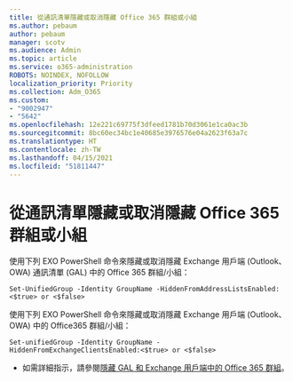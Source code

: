```yaml
---
title: 從通訊清單隱藏或取消隱藏 Office 365 群組或小組
ms.author: pebaum
author: pebaum
manager: scotv
ms.audience: Admin
ms.topic: article
ms.service: o365-administration
ROBOTS: NOINDEX, NOFOLLOW
localization_priority: Priority
ms.collection: Adm_O365
ms.custom:
- "9002947"
- "5642"
ms.openlocfilehash: 12e221c69775f3dfeed1781b70d3061e1ca0ac3b
ms.sourcegitcommit: 8bc60ec34bc1e40685e3976576e04a2623f63a7c
ms.translationtype: HT
ms.contentlocale: zh-TW
ms.lasthandoff: 04/15/2021
ms.locfileid: "51811447"
---
```

# <a name="hide-or-un-hide-office-365-groups-or-teams-from-address-list"></a>從通訊清單隱藏或取消隱藏 Office 365 群組或小組

使用下列 EXO PowerShell 命令來隱藏或取消隱藏 Exchange 用戶端 (Outlook、OWA) 通訊清單 (GAL) 中的 Office 365 群組/小組：

`
    Set-UnifiedGroup -Identity GroupName -HiddenFromAddressListsEnabled:<$true> or <$false>
`

使用下列 EXO PowerShell 命令來隱藏或取消隱藏 Exchange 用戶端 (Outlook、OWA) 中的 Office365 群組/小組：

`
    Set-unifiedGroup -Identity GroupName -HiddenFromExchangeClientsEnabled:<$true> or <$false>
`

- 如需詳細指示，請參閱[隱藏 GAL 和 Exchange 用戶端中的 Office 365 群組](https://docs.microsoft.com/schooldatasync/hide-office-365-groups-from-the-gal)。
